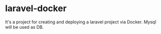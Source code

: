# laravel-docker
It's a project for creating and deploying a laravel project via Docker. Mysql will be used as DB.
